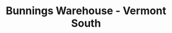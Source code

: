 ---
title: "Bunnings Warehouse - Vermont South"
url: /vermont-south/bunnings-warehouse-vermont-south/
shop: doityourself
---